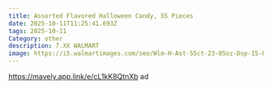 ```yaml
---
title: Assorted Flavored Halloween Candy, 55 Pieces
date: 2025-10-11T11:25:41.693Z
tags: 2025-10-11
Category: other
description: 7.XX WALMART
image: https://i5.walmartimages.com/seo/Wlm-H-Ast-55ct-23-05oz-Dsp-15-PP_ee993773-a4e1-4458-bd8e-8ca81bf77f89.ba9d37ac61565b5301bc5405e4853a78.jpeg?odnHeight=573&odnWidth=573&odnBg=FFFFFF
---
```

https://mavely.app.link/e/cL1kK8QtnXb     ad